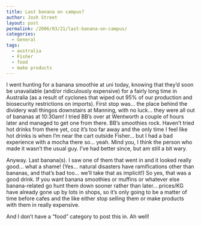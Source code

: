 ```yaml
---
title: Last banana on campus?
author: Josh Street
layout: post
permalink: /2006/03/21/last-banana-on-campus/
categories:
  - General
tags:
  - australia
  - Fisher
  - food
  - make products
---
```

I went hunting for a banana smoothie at uni today, knowing that they&#8217;d soon be unavailable (and/or ridiculously expensive) for a fairly long time in Australia (as a result of cyclones that wiped out 95% of our production and biosecurity restrictions on imports). First stop was&#8230; the place behind the dividery wall thingos downstairs at Manning, with no luck&#8230; they were all out of bananas at 10:30am! I tried BB&#8217;s over at Wentworth a couple of hours later and managed to get one from there. BB&#8217;s smoothies rock. Haven&#8217;t tried hot drinks from there yet, coz it&#8217;s too far away and the only time I feel like hot drinks is when I&#8217;m near the cart outside Fisher&#8230; but I had a bad experience with a mocha there so&#8230; yeah. Mind you, I think the person who made it wasn&#8217;t the usual guy. I&#8217;ve had better since, but am still a bit wary.

Anyway. Last banana(s). I saw one of them that went in and it looked really good&#8230; what a shame! (Yes&#8230; natural disasters have ramifications other than bananas, and that&#8217;s bad too&#8230; we&#8217;ll take that as implicit!) So yes, that was a good drink. If you want banana smoothies or muffins or whatever else banana-related go hunt them down sooner rather than later&#8230; prices/KG have already gone up by lots in shops, so it&#8217;s only going to be a matter of time before cafes and the like either stop selling them or make products with them in really expensive.

And I don&#8217;t have a &#8220;food&#8221; category to post this in. Ah well!